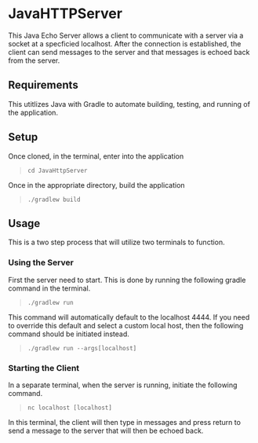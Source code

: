 # JavaHTTPServer

This Java Echo Server allows a client to communicate with a server via a socket at a specficied localhost. After the
connection is established, the client can send messages to the server and that messages is echoed back from the server.

## Requirements

This utitlizes Java with Gradle to automate building, testing, and running of the application.

## Setup

Once cloned, in the terminal, enter into the application
> `cd JavaHttpServer`

Once in the appropriate directory, build the application
> `./gradlew build`

## Usage

This is a two step process that will utilize two terminals to function.

### Using the Server

First the server need to start. This is done by running the following gradle command in the terminal.
> `./gradlew run`

This command will automatically default to the localhost 4444. If you need to override this default and select a custom
local host, then the following command should be initiated instead.

> `./gradlew run --args[localhost]`

### Starting the Client

In a separate terminal, when the server is running, initiate the following command.
> `nc localhost [localhost]`

In this terminal, the client will then type in messages and press return to send a message to the server that will then
be echoed back.
